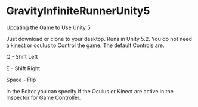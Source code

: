 # GravityInfiniteRunnerUnity5
Updating the Game to Use Unity 5

Just download or clone to your desktop. Runs in Unity 5.2. You do not need a kinect or oculus to Control the game. The default Controls are. 

Q - Shift Left

E - Shift Right

Space - Flip

In the Editor you can specify if the Oculus or Kinect are active in the Inspector for Game Controller. 
